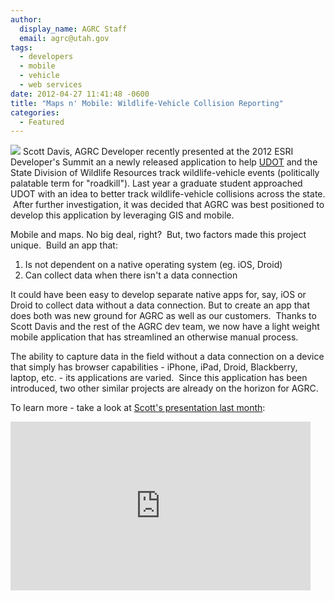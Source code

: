 ```yaml
---
author:
  display_name: AGRC Staff
  email: agrc@utah.gov
tags:
  - developers
  - mobile
  - vehicle
  - web services
date: 2012-04-27 11:41:48 -0600
title: "Maps n' Mobile: Wildlife-Vehicle Collision Reporting"
categories:
  - Featured
---
```

<p><img src="{% link images/roadkill.jpg %}" class="inline-text-right" /> Scott Davis, AGRC Developer recently presented at the 2012 ESRI Developer's Summit an a newly released application to help <a title="UDOT" href="https://www.udot.utah.gov">UDOT</a> and the State Division of Wildlife Resources track wildlife-vehicle events (politically palatable term for "roadkill"). Last year a graduate student approached UDOT with an idea to better track wildlife-vehicle collisions across the state.  After further investigation, it was decided that AGRC was best positioned to develop this application by leveraging GIS and mobile.</p>
<p>Mobile and maps. No big deal, right?  But, two factors made this project unique.  Build an app that:</p>
<ol>
<li>Is not dependent on a native operating system (eg. iOS, Droid)</li>
<li>Can collect data when there isn't a data connection</li>
</ol>
<p>It could have been easy to develop separate native apps for, say, iOS or Droid to collect data without a data connection. But to create an app that does both was new ground for AGRC as well as our customers.  Thanks to Scott Davis and the rest of the AGRC dev team, we now have a light weight mobile application that has streamlined an otherwise manual process.</p>
<p>The ability to capture data in the field without a data connection on a device that simply has browser capabilities - iPhone, iPad, Droid, Blackberry, laptop, etc. - its applications are varied.  Since this application has been introduced, two other similar projects are already on the horizon for AGRC.</p>
<p>To learn more - take a look at <a title="Scott's presentation last month" href="https://video.esri.com/watch/1224/utahs-wildlife_dash_vehicle-collision-reporting-system">Scott's presentation last month</a>:</p>
<p><iframe src="https://video.esri.com/iframe/1224/000000/width/480/0/00:00:00" frameborder="0" scrolling="no" width="480" height="270"></iframe></p>
